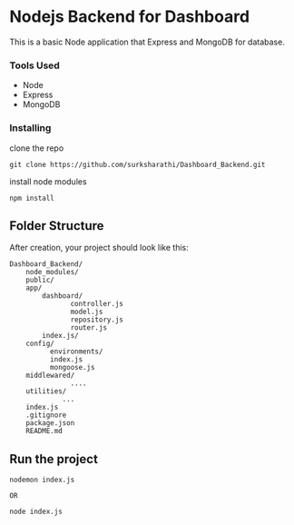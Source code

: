# Nodejs Backend for Dashboard

This is a basic Node application that Express and MongoDB for database.

### Tools Used

- Node
- Express
- MongoDB

### Installing

clone the repo

```
git clone https://github.com/surksharathi/Dashboard_Backend.git
```

install node modules

```
npm install
```

## Folder Structure

After creation, your project should look like this:

```
Dashboard_Backend/
    node_modules/
    public/
    app/
    	dashboard/
               controller.js
               model.js
               repository.js
               router.js
        index.js/
    config/
          environments/
          index.js
          mongoose.js
    middlewared/
               ....
    utilities/
             ...
    index.js
    .gitignore
    package.json
    README.md
```

## Run the project

```
nodemon index.js

OR

node index.js
```
